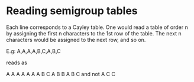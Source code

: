 # Reading semigroup tables
Each line corresponds to a Cayley table. One would read a table of order n by assigning the first n characters to the 1st row of the table. The next n characters would be assigned to the next row, and so on.

E.g: A,A,A,A,B,C,A,B,C

reads as

A A A         A A A
A B C         A B B
A B C and not A C C
